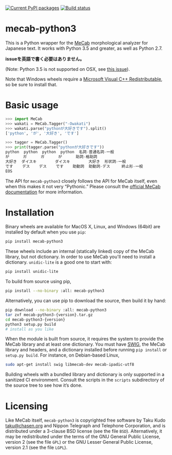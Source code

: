 [![Current PyPI packages](https://badge.fury.io/py/mecab-python3.svg)](https://pypi.org/project/mecab-python3/)
[![Build status](https://travis-ci.org/SamuraiT/mecab-python3.svg?branch=master)](https://travis-ci.org/SamuraiT/mecab-python3)

# mecab-python3

This is a Python wrapper for the [MeCab][] morphological analyzer for Japanese
text. It works with Python 3.5 and greater, as well as Python 2.7.

**issueを英語で書く必要はありません。**

(Note: Python 3.5 is not supported on OSX, see [this issue][osx-issue]). 

[MeCab]: https://taku910.github.io/mecab/
[osx-issue]: https://github.com/SamuraiT/mecab-python3/issues/41

Note that Windows wheels require a [Microsoft Visual C++
Redistributable][msvc], so be sure to install that.

[msvc]: https://support.microsoft.com/en-us/help/2977003/the-latest-supported-visual-c-downloads

# Basic usage

```py
>>> import MeCab
>>> wakati = MeCab.Tagger("-Owakati")
>>> wakati.parse("pythonが大好きです").split()
['python', 'が', '大好き', 'です']

>>> tagger = MeCab.Tagger()
>>> print(tagger.parse("pythonが大好きです"))
python  python  python  python  名詞-普通名詞-一般
が      ガ      ガ      が      助詞-格助詞
大好き  ダイスキ        ダイスキ        大好き  形状詞-一般
です    デス    デス    です    助動詞  助動詞-デス     終止形-一般
EOS
```

The API for `mecab-python3` closely follows the API for MeCab itself,
even when this makes it not very “Pythonic.”  Please consult the [official MeCab
documentation][mecab-docs] for more information.

[mecab-docs]: https://taku910.github.io/mecab/

# Installation

Binary wheels are available for MacOS X, Linux, and Windows (64bit) are
installed by default when you use `pip`:

```sh
pip install mecab-python3
```

These wheels include an internal (statically linked) copy of the MeCab library,
but not dictionary. In order to use MeCab you'll need to install a dictionary.
`unidic-lite` is a good one to start with:

```sh
pip install unidic-lite
```

To build from source using pip,

```sh
pip install --no-binary :all: mecab-python3
```

Alternatively, you can use pip to download the source, then build it
by hand:

```sh
pip download --no-binary :all: mecab-python3
tar zxf mecab-python3-{version}.tar.gz
cd mecab-python3-{version}
python3 setup.py build
# install as you like
```

When the module is built from source, it requires the system to
provide the MeCab library and at least one dictionary.  You must have
[SWIG][], the MeCab library and headers, and a dictionary installed
before running `pip install` or `setup.py build`.  For instance, on
Debian-based Linux,

```sh
sudo apt-get install swig libmecab-dev mecab-ipadic-utf8
```

Building wheels with a bundled library and dictionary is only
supported in a sanitized CI environment.  Consult the scripts in the
`scripts` subdirectory of the source tree to see how it’s done.

[ipadic]: https://github.com/taku910/mecab/tree/master/mecab-ipadic
[SWIG]: http://www.swig.org/

# Licensing

Like MeCab itself, `mecab-python3` is copyrighted free software by
Taku Kudo <taku@chasen.org> and Nippon Telegraph and Telephone Corporation,
and is distributed under a 3-clause BSD license (see the file `BSD`).
Alternatively, it may be redistributed under the terms of the
GNU General Public License, version 2 (see the file `GPL`) or the
GNU Lesser General Public License, version 2.1 (see the file `LGPL`).
